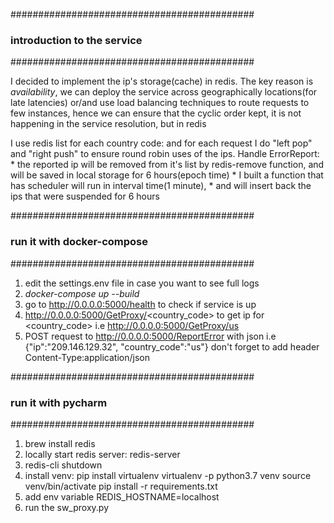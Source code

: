 
############################################
###      introduction to the service      ##
############################################

I decided to implement the ip's storage(cache) in redis.
The key reason is *availability*, we can deploy the service across geographically locations(for late latencies) or/and use load balancing techniques to route requests
to few instances, hence we can ensure that the cyclic order kept, it is not happening in the service resolution, but in redis

I use redis list for each country code: and for each request I do "left pop" and "right push" to ensure round robin uses of the ips.
Handle ErrorReport:
    * the reported ip will be removed from it's list by redis-remove function, and will be saved in local storage for 6 hours(epoch time)
    * I built a function that has scheduler will run in interval time(1 minute),
    * and will insert back the ips that were suspended for 6 hours

############################################
###       run it with docker-compose      ##
############################################

1. edit the settings.env file in case you want to see full logs
2. *docker-compose up --build*
3. go to http://0.0.0.0:5000/health to check if service is up
4. http://0.0.0.0:5000/GetProxy/<country_code> to get ip for <country_code> i.e http://0.0.0.0:5000/GetProxy/us
5. POST request to http://0.0.0.0:5000/ReportError with json i.e {"ip":"209.146.129.32",
                                                                  "country_code":"us"}
   don't forget to add header Content-Type:application/json


############################################
###       run it with pycharm             ##
############################################

1. brew install redis
2. locally start redis server: redis-server
3. redis-cli shutdown
4. install venv:
    pip install virtualenv
    virtualenv -p python3.7 venv
    source venv/bin/activate
    pip install -r requirements.txt
5. add env variable REDIS_HOSTNAME=localhost
6. run the sw_proxy.py



